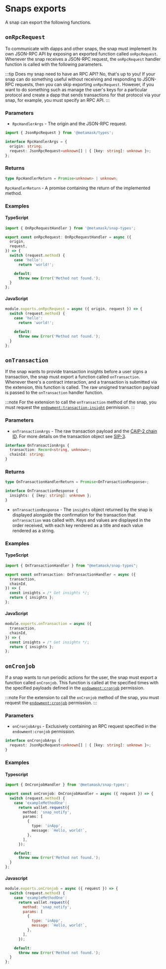 # Snaps exports

A snap can export the following functions.

## `onRpcRequest`

To communicate with dapps and other snaps, the snap must implement its own JSON-RPC API by exposing
an exported function called `onRpcRequest`.
Whenever the snap receives a JSON-RPC request, the `onRpcRequest` handler function is called with
the following parameters.

:::tip Does my snap need to have an RPC API?
No, that's up to you!
If your snap can do something useful without receiving and responding to JSON-RPC requests, then you
can skip exporting `onRpcRequest`.
However, if you want to do something such as manage the user's keys for a particular protocol and
create a dapp that sends transactions for that protocol via your snap, for example, you must
specify an RPC API.
:::

### Parameters

- `RpcHandlerArgs` - The origin and the JSON-RPC request.

```typescript
import { JsonRpcRequest } from '@metamask/types';

interface RpcHandlerArgs = {
  origin: string;
  request: JsonRpcRequest<unknown[] | { [key: string]: unknown }>;
};
```

### Returns

```typescript
type RpcHandlerReturn = Promise<unknown> | unknown;
```

`RpcHandlerReturn` - A promise containing the return of the implemented method.

### Examples

#### TypeScript

```typescript
import { OnRpcRequestHandler } from '@metamask/snap-types';

export const onRpcRequest: OnRpcRequestHandler = async ({
  origin,
  request,
}) => {
  switch (request.method) {
    case 'hello':
      return 'world!';

    default:
      throw new Error('Method not found.');
  }
};
```

#### JavaScript

```js
module.exports.onRpcRequest = async ({ origin, request }) => {
  switch (request.method) {
    case 'hello':
      return 'world!';

    default:
      throw new Error('Method not found.');
  }
};
```

## `onTransaction`

If the snap wants to provide transaction insights before a user signs a transaction, the snap must
export a function called `onTransaction`.
Whenever there's a contract interaction, and a transaction is submitted via the extension, this
function is called.
The raw unsigned transaction payload is passed to the `onTransaction` handler function.

:::note
For the extension to call the `onTransaction` method of the snap, you must request the
[`endowment:transaction-insight`](../how-to/request-permissions.md#endowmenttransaction-insight)
permission.
:::

### Parameters

- `onTransactionArgs` - The raw transaction payload and the
  [CAIP-2 chain ID](https://github.com/ChainAgnostic/CAIPs/blob/master/CAIPs/caip-2.md).
  For more details on the transaction object see
  [SIP-3](https://metamask.github.io/SIPs/SIPS/sip-3#appendix-i-ethereum-transaction-objects).

```typescript
interface OnTransactionArgs {
  transaction: Record<string, unknown>;
  chainId: string;
}
```

### Returns

```typescript
type OnTransactionHandlerReturn = Promise<OnTransactionResponse>;

interface OnTransactionResponse {
  insights: { [key: string]: unknown };
}
```

- `onTransactionResponse` - The `insights` object returned by the snap is displayed alongside the
  confirmation for the transaction that `onTransaction` was called with.
  Keys and values are displayed in the order received, with each key rendered as a title and each
  value rendered as a string.

### Examples

#### TypeScript

```typescript
import { OnTransactionHandler } from "@metamask/snap-types";

export const onTransaction: OnTransactionHandler = async ({
  transaction,
  chainId,
}) => {
  const insights = /* Get insights */;
  return { insights };
};
```

#### JavaScript

```js
module.exports.onTransaction = async ({
  transaction,
  chainId,
}) => {
  const insights = /* Get insights */;
  return { insights };
};
```

## `onCronjob`

If a snap wants to run periodic actions for the user, the snap must export a function called `onCronjob`.
This function is called at the specified times with the specified payloads defined in the
[`endowment:cronjob`](../how-to/request-permissions.md#endowmentcronjob) permission.

:::note
For the extension to call the `onCronjob` method of the snap, you must request the
[`endowment:cronjob`](../how-to/request-permissions.md#endowmentcronjob) permission.
:::

### Parameters

- `onCronjobArgs` - Exclusively containing an RPC request specified in the `endowment:cronjob` permission.

```typescript
interface onCronjobArgs {
  request: JsonRpcRequest<unknown[] | { [key: string]: unknown }>;
}
```

### Examples

#### Typescript

```typescript
import { OnCronjobHandler } from '@metamask/snap-types';

export const onCronjob: OnCronjobHandler = async ({ request }) => {
  switch (request.method) {
    case 'exampleMethodOne':
      return wallet.request({
        method: 'snap_notify',
        params: [
          {
            type: 'inApp',
            message: `Hello, world!`,
          },
        ],
      });

    default:
      throw new Error('Method not found.');
  }
};
```

#### Javascript

```js
module.exports.onCronjob = async ({ request }) => {
  switch (request.method) {
    case 'exampleMethodOne':
      return wallet.request({
        method: 'snap_notify',
        params: [
          {
            type: 'inApp',
            message: `Hello, world!`,
          },
        ],
      });

    default:
      throw new Error('Method not found.');
  }
};

